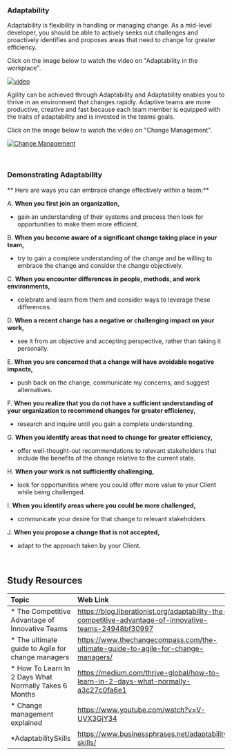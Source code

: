 ### **Adaptability**
Adaptability is flexibility in handling or managing change. As a mid-level developer, you should be able to actively seeks out challenges and proactively identifies and proposes areas that need to change for greater efficiency.

Click on the image below to watch the video on "Adaptability in the workplace".

[![video](http://img.youtube.com/vi/rlmX1yWt_SI/0.jpg)](http://www.youtube.com/watch?v=rlmX1yWt_SI "video")

Agility can be achieved through Adaptability and Adaptability enables you to thrive in an environment that changes rapidly. Adaptive teams are more productive, creative and fast because each team member is equipped with the traits of adaptability and is invested in the teams goals.

Click on the image below to watch the video on "Change Management".

[![Change Management](http://img.youtube.com/vi/__IlYNMdV9E/0.jpg)](http://www.youtube.com/watch?v=__IlYNMdV9E "Change Management")

<br>

### **Demonstrating Adaptability**
**  Here are ways you can embrace change effectively within a team:**

A. **When you first join an organization,**
- gain an understanding of their systems and process then look for opportunities to make them more efficient.

B. **When you become aware of a significant change taking place in your team,**
- try to gain a complete understanding of the change and be willing to embrace the change and consider the change objectively.

C. **When you encounter differences in people, methods, and work environments,**
- celebrate and learn from them and consider ways to leverage these differences.

D. **When a recent change has a negative or challenging impact on your work,**
- see it from an objective and accepting perspective, rather than taking it personally.

E. **When you are concerned that a change will have avoidable negative impacts,**
- push back on the change, communicate my concerns, and suggest alternatives.

F. **When you realize that you do not have a sufficient understanding of your organization to recommend changes for greater efficiency,**
- research and inquire until you gain a complete understanding.

G. **When you identify areas that need to change for greater efficiency,**
- offer well-thought-out recommendations to relevant stakeholders that include the benefits of the change relative to the current state.

H. **When your work is not sufficiently challenging,**
- look for opportunities where you could offer more value to your Client while being challenged.

I. **When you identify areas where you could be more challenged,**
- communicate your desire for that change to relevant stakeholders.

J. **When you propose a change that is not accepted,**
- adapt to the approach taken by your Client.

<br>

Study Resources
-------------


| Topic   |  Web Link      |
|:---------|:----------|
| * The Competitive Advantage of Innovative Teams|https://blog.liberationist.org/adaptability-the-competitive-advantage-of-innovative-teams-24948bf30997 |
| * The ultimate guide to Agile for change managers|https://www.thechangecompass.com/the-ultimate-guide-to-agile-for-change-managers/|
| * How To Learn In 2 Days What Normally Takes 6 Months |https://medium.com/thrive-global/how-to-learn-in-2-days-what-normally-a3c27c0fa6e1|
| * Change management explained|https://www.youtube.com/watch?v=V-UVX3GjY34|
|*AdaptabilitySkills|https://www.businessphrases.net/adaptability-skills/|



